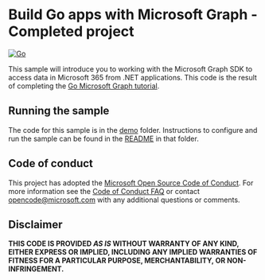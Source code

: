 # Build Go apps with Microsoft Graph - Completed project

[![Go](https://github.com/microsoftgraph/msgraph-training-go/actions/workflows/go.yml/badge.svg)](https://github.com/microsoftgraph/msgraph-training-go/actions/workflows/go.yml)

This sample will introduce you to working with the Microsoft Graph SDK to access data in Microsoft 365 from .NET applications. This code is the result of completing the [Go Microsoft Graph tutorial](https://docs.microsoft.com/graph/tutorials/go).

## Running the sample

The code for this sample is in the [demo](demo) folder. Instructions to configure and run the sample can be found in the [README](demo/README.md) in that folder.

## Code of conduct

This project has adopted the [Microsoft Open Source Code of Conduct](https://opensource.microsoft.com/codeofconduct/). For more information see the [Code of Conduct FAQ](https://opensource.microsoft.com/codeofconduct/faq/) or contact [opencode@microsoft.com](mailto:opencode@microsoft.com) with any additional questions or comments.

## Disclaimer

**THIS CODE IS PROVIDED _AS IS_ WITHOUT WARRANTY OF ANY KIND, EITHER EXPRESS OR IMPLIED, INCLUDING ANY IMPLIED WARRANTIES OF FITNESS FOR A PARTICULAR PURPOSE, MERCHANTABILITY, OR NON-INFRINGEMENT.**
